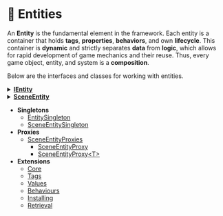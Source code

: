 # 🧩 Entities

An **Entity** is the fundamental element in the framework. Each entity is a container that holds **tags**,
**properties**, **behaviors**, and own **lifecycle**. This container is **dynamic** and strictly separates **data** from
**logic**, which allows for rapid development of game mechanics and their reuse. Thus, every game object, entity, and
system is a **composition**.

Below are the interfaces and classes for working with entities.

<details>
<summary><a href="IEntity.md"><strong>IEntity</strong></a></summary>

<ul>
  <li><a href="IEntityCore.md">Core</a></li>
  <li><a href="IEntityTags.md">Tags</a></li>
  <li><a href="IEntityValues.md">Values</a></li>
  <li><a href="IEntityBehaviours.md">Behaviours</a></li>
  <li><a href="IEntityLifecycle.md">Lifecycle</a></li>
</ul>

</details>


<details>
<summary><a href="SceneEntity.md"><strong>SceneEntity</strong></a></summary>

<ul>
  <li><a href="SceneEntityCore.md">Core</a></li>
  <li><a href="SceneEntityTags.md">Tags</a></li>
  <li><a href="SceneEntityValues.md">Values</a></li>
  <li><a href="SceneEntityBehaviours.md">Behaviours</a></li>
  <li><a href="SceneEntityLifecycle.md">Lifecycle</a></li>
  <li><a href="SceneEntityInstalling.md">Installing</a></li>
  <li><a href="SceneEntityGizmos.md">Gizmos</a></li>
  <li><a href="SceneEntityDebug.md">Debug</a></li>
  <li><a href="SceneEntityEditor.md">Editor</a></li>
  <li><a href="SceneEntityCreation.md">Creation</a></li>
  <li><a href="SceneEntityDestruction.md">Destruction</a></li>
  <li><a href="SceneEntityCasting.md">Casting</a></li>
</ul>

</details>

- **Singletons**
    - [EntitySingleton](EntitySingleton.md) <!-- + -->
    - [SceneEntitySingleton](SceneEntitySingleton.md) <!-- + -->
- **Proxies**
    - [SceneEntityProxies](SceneEntityProxies.md) <!-- + -->
        - [SceneEntityProxy](SceneEntityProxy.md) <!-- + -->
        - [SceneEntityProxy&lt;T&gt;](SceneEntityProxy.md) <!-- + -->
- **Extensions**
    - [Core](ExtensionsCore.md)  <!-- + -->
    - [Tags](ExtensionsTags.md) <!-- + -->
    - [Values](ExtensionsValues.md) <!-- + -->
    - [Behaviours](ExtensionsBehaviours.md) <!-- + -->
    - [Installing](ExtensionsInstalling.md) <!-- + -->
    - [Retrieval](ExtensionsRetrieval.md) <!-- + -->
